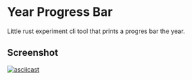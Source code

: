 # Year Progress Bar

Little rust experiment cli tool that prints a progres bar the year.

## Screenshot

[![asciicast](https://asciinema.org/a/KSlhBufRL5ZZBge71E7wtqZ4g.svg)](https://asciinema.org/a/KSlhBufRL5ZZBge71E7wtqZ4g)


